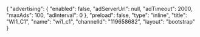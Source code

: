 {
    "advertising": {
        "enabled": false,
        "adServerUrl": null,
        "adTimeout": 2000,
        "maxAds": 100,
        "adInterval": 0
    },
    "preload": false,
    "type": "inline",
    "title": "WI1_C1",
    "name": "wi1_c1",
    "channelId": "119658682",
    "layout": "bootstrap"
}